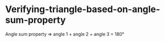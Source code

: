 # Verifying-triangle-based-on-angle-sum-property
Angle sum property => angle 1 + angle 2 + angle 3 = 180°
